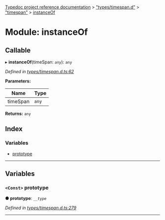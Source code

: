 [Typedoc project reference documentation](../README.md) > ["types/timespan.d"](../modules/_types_timespan_d_.md) > ["timespan"](../modules/_types_timespan_d_._timespan_.md) > [instanceOf](../modules/_types_timespan_d_._timespan_.instanceof.md)

# Module: instanceOf

## Callable
▸ **instanceOf**(timeSpan: *`any`*): `any`

*Defined in [types/timespan.d.ts:62](https://github.com/DocuWare/REST-Sample-TS/blob/0222c3e/src/types/timespan.d.ts#L62)*

**Parameters:**

| Name | Type |
| ------ | ------ |
| timeSpan | `any` |

**Returns:** `any`

## Index

### Variables

* [prototype](_types_timespan_d_._timespan_.instanceof.md#prototype)

---

## Variables

<a id="prototype"></a>

### `<Const>` prototype

**● prototype**: *`__type`*

*Defined in [types/timespan.d.ts:279](https://github.com/DocuWare/REST-Sample-TS/blob/0222c3e/src/types/timespan.d.ts#L279)*

___

